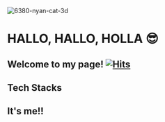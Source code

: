 
![6380-nyan-cat-3d](https://user-images.githubusercontent.com/99783474/177785225-9aaa037c-d058-450e-b66f-af977155423f.gif) 
# HALLO, HALLO, HOLLA 😎
## Welcome to my page!  [![Hits](https://hits.seeyoufarm.com/api/count/incr/badge.svg?url=https%3A%2F%2Fgithub.com%2Foiosu&count_bg=%23E7A9C1&title_bg=%23EA5171&icon=&icon_color=%23E7E7E7&title=hits&edge_flat=false)](https://hits.seeyoufarm.com)



## Tech Stacks

## It's me!! 



<!--
**oiosu/oiosu** is a ✨ _special_ ✨ repository because its `README.md` (this file) appears on your GitHub profile.
